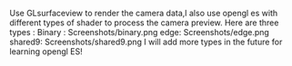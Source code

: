 Use GLsurfaceview to render the camera data,I also use opengl es with different types of shader to process the camera preview.
Here are three types :
Binary :
Screenshots/binary.png
edge:
Screenshots/edge.png
shared9:
Screenshots/shared9.png
I will add more types in the future for learning opengl ES!

